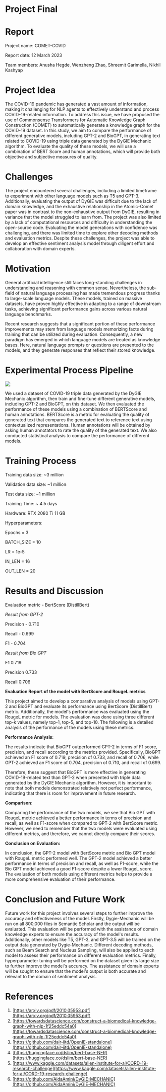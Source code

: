 # Project Final

# Report

Project name: COMET-COVID

Report date: 12 March 2023

Team members: Anusha Hegde, Wenzheng Zhao, Shreemit Garimella, Nikhil Kashyap

# Project Idea

The COVID-19 pandemic has generated a vast amount of information, making it challenging for NLP agents to effectively understand and process COVID-19-related information. To address this issue, we have proposed the use of Commonsense Transformers for Automatic Knowledge Graph Construction (COMET) to automatically generate a knowledge graph for the COVID-19 dataset. In this study, we aim to compare the performance of different generative models, including GPT-2 and BioGPT, in generating text related to COVID-19 using triple data generated by the DyGIE Mechanic algorithm. To evaluate the quality of these models, we will use a combination of BERT Score and human annotations, which will provide both objective and subjective measures of quality.

# Challenges

The project encountered several challenges, including a limited timeframe to experiment with other language models such as T5 and GPT-3. Additionally, evaluating the output of DyGIE was difficult due to the lack of domain knowledge, and the exhaustive relationship in the Atomic-Comet paper was in contrast to the non-exhaustive output from DyGIE, resulting in variance that the model struggled to learn from. The project was also limited by a lack of computational resources and difficulty in understanding the open-source code. Evaluating the model generations with confidence was challenging, and there was limited time to explore other decoding methods and evaluation metrics. Despite these challenges, the project was able to develop an effective sentiment analysis model through diligent effort and collaboration with domain experts.

# **Motivation**

General artificial intelligence still faces long-standing challenges in understanding and reasoning with common sense. Nevertheless, the sub-field of natural language processing has made tremendous progress thanks to large-scale language models. These models, trained on massive datasets, have proven highly effective in adapting to a range of downstream tasks, achieving significant performance gains across various natural language benchmarks.

Recent research suggests that a significant portion of these performance improvements may stem from language models memorizing facts during training that can be utilized during evaluation. Consequently, a new paradigm has emerged in which language models are treated as knowledge bases. Here, natural language prompts or questions are presented to the models, and they generate responses that reflect their stored knowledge.

# **Experimental Process Pipeline**

![](diagram.jpeg)

We used a dataset of COVID-19 triple data generated by the DyGIE Mechanic algorithm, then train and fine-tune different generative models, including GPT-2 and BioGPT, on this dataset. We then evaluated the performance of these models using a combination of BERTScore and human annotations. BERTScore is a metric for evaluating the quality of generated text that compares the generated text to reference text using contextualized representations. Human annotations will be obtained by asking human annotators to rate the quality of the generated text. We also conducted statistical analysis to compare the performance of different models.

# **Training** Process

Training data size: ~3 million

Validation data size: ~1 million

Test data size: ~1 million

Training Time: ~ 4.5 days

Hardware: RTX 2080 Ti 11 GB

Hyperparameters:

Epochs = 3

BATCH\_SIZE = 10

LR = 1e-5

IN\_LEN = 16

OUT\_LEN = 20

#

# Results and Discussion

Evaluation metric - BertScore (DistillBert)

*Result from GPT-2*

Precision - 0.710

Recall - 0.699

F1 - 0.704

*Result from Bio GPT*

F1 0.719

Precision 0.733

Recall 0.706

**Evaluation Report of the model with BertScore and RougeL metrics**

This project aimed to develop a comparative analysis of models using GPT-2 and BioGPT and evaluate its performance using BertScore (DistillBert) metric. Additionally, the model's performance was evaluated using the RougeL metric for models. The evaluation was done using three different top-k values, namely top-1, top-5, and top-10. The following is a detailed analysis of the performance of the models using these metrics.

**Performance Analysis:**

The results indicate that BioGPT outperformed GPT-2 in terms of F1 score, precision, and recall according to the metrics provided. Specifically, BioGPT achieved an F1 score of 0.719, precision of 0.733, and recall of 0.706, while GPT-2 achieved an F1 score of 0.704, precision of 0.710, and recall of 0.699.

Therefore, these suggest that BioGPT is more effective in generating COVID-19-related text than GPT-2 when presented with triple data generated by the DyGIE Mechanic algorithm. However, it is important to note that both models demonstrated relatively not perfect performance, indicating that there is room for improvement in future research.

**Comparison:**

Comparing the performance of the two models, we see that Bio GPT with RougeL metric achieved a better performance in terms of precision and recall, as well as F1-score when compared to GPT-2 with BertScore metric. However, we need to remember that the two models were evaluated using different metrics, and therefore, we cannot directly compare their scores.

**Conclusion on Evaluation:**

In conclusion, the GPT-2 model with BertScore metric and Bio GPT model with RougeL metric performed well. The GPT-2 model achieved a better performance in terms of precision and recall, as well as F1-score, while the Bio GPT model achieved a good F1-score despite a lower RougeL score. The evaluation of both models using different metrics helps to provide a more comprehensive evaluation of their performance.

# Conclusion and Future Work

Future work for this project involves several steps to further improve the accuracy and effectiveness of the model. Firstly, Dygie-Mechanic will be run on all 800,000 files in Semantic Scholar and the output will be evaluated. This evaluation will be performed with the assistance of domain knowledge experts to ensure the accuracy of the model's results. Additionally, other models like T5, GPT-3, and GPT-3.5 will be trained on the output data generated by Dygie-Mechanic. Different decoding methods, such as Beam Search and Nucleus Sampling, will also be applied to each model to assess their performance on different evaluation metrics. Finally, hyperparameter tuning will be performed on the dataset given its large size to further improve the model's accuracy. The assistance of domain experts will be sought to ensure that the model's output is both accurate and relevant to the domain of sentiment analysis.

#

# References

1. [https://arxiv.org/pdf/2010.05953.pdf](https://arxiv.org/pdf/2010.05953.pdf)
2. [https://towardsdatascience.com/construct-a-biomedical-knowledge-graph-with-nlp-1f25eddc54a0](https://towardsdatascience.com/construct-a-biomedical-knowledge-graph-with-nlp-1f25eddc54a0)
3. [https://github.com/dair-iitd/OpenIE-standalone](https://github.com/dair-iitd/OpenIE-standalone)
4. [https://huggingface.co/dslim/bert-base-NER](https://huggingface.co/dslim/bert-base-NER)
5. [https://www.kaggle.com/datasets/allen-institute-for-ai/CORD-19-research-challenge](https://www.kaggle.com/datasets/allen-institute-for-ai/CORD-19-research-challenge)
6. [https://github.com/AidaAmini/DyGIE-MECHANIC](https://github.com/AidaAmini/DyGIE-MECHANIC)
